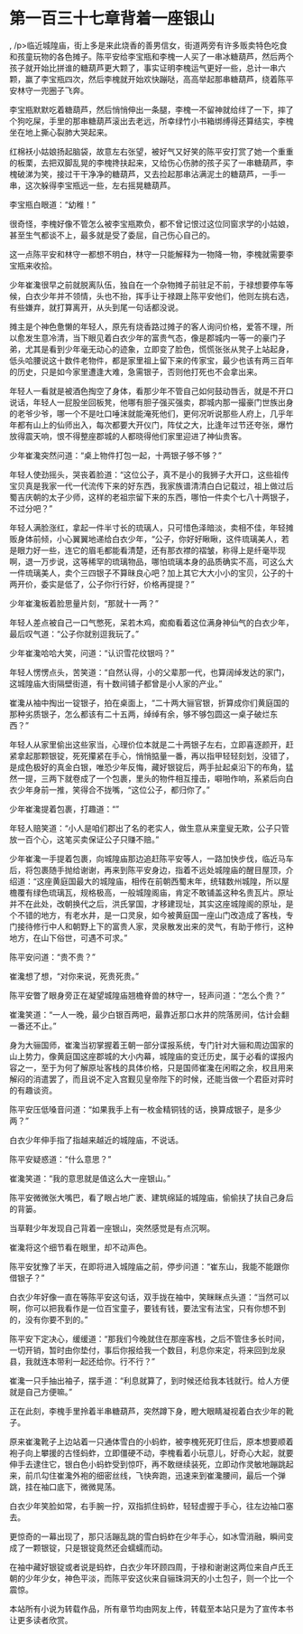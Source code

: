 # 第一百三十七章背着一座银山
,  /p&gt;临近城隍庙，街上多是来此烧香的善男信女，街道两旁有许多贩卖特色吃食和孩童玩物的各色摊子。陈平安给李宝瓶和李槐一人买了一串冰糖葫芦，然后两个孩子就开始比拼谁的糖葫芦更大颗了，事实证明李槐运气更好一些，总计一串六颗，赢了李宝瓶四次，然后李槐就开始欢快蹦哒，高高举起那串糖葫芦，绕着陈平安林守一兜圈子飞奔。
   李宝瓶默默吃着糖葫芦，然后悄悄伸出一条腿，李槐一不留神就给绊了一下，摔了个狗吃屎，手里的那串糖葫芦滚出去老远，所幸绿竹小书箱绑缚得还算结实，李槐坐在地上撕心裂肺大哭起来。
   红棉袄小姑娘扬起脑袋，故意左右张望，被好气又好笑的陈平安打赏了她一个重重的板栗，去把双脚乱晃的李槐搀扶起来，又给伤心伤肺的孩子买了一串糖葫芦，李槐破涕为笑，接过干干净净的糖葫芦，又去捡起那串沾满泥土的糖葫芦，一手一串，这次躲得李宝瓶远一些，左右摇晃糖葫芦。
   李宝瓶白眼道：“幼稚！”
   很奇怪，李槐好像不管怎么被李宝瓶欺负，都不曾记恨过这位同窗求学的小姑娘，甚至生气都谈不上，最多就是受了委屈，自己伤心自己的。
   这一点陈平安和林守一都想不明白，林守一只能解释为一物降一物，李槐就需要李宝瓶来收拾。
   少年崔瀺很早之前就脱离队伍，独自在一个杂物摊子前驻足不前，于禄想要停车等候，白衣少年并不领情，头也不抬，挥手让于禄跟上陈平安他们，他则左挑右选，有些嫌弃，就打算离开，从头到尾一句话都没说。
   摊主是个神色惫懒的年轻人，原先有烧香路过摊子的客人询问价格，爱答不理，所以愈发生意冷清，当下眼见着白衣少年的富贵气态，像是郡城内一等一的豪门子弟，尤其是看到少年毫无动心的迹象，立即变了脸色，慌慌张张从凳子上站起身，低头哈腰说这十数件老物件，都是家里祖上留下来的传家宝，最少也该有两三百年的历史，只是如今家里遭逢大难，急需银子，否则他打死也不会拿出来。
   年轻人一看就是被酒色掏空了身体，看那少年不管自己如何鼓动唇舌，就是不开口说话，年轻人一屁股坐回板凳，他哪有胆子强买强卖，郡城内那一撮豪门世族出身的老爷少爷，哪一个不是吐口唾沫就能淹死他们，更何况听说那些人府上，几乎年年都有山上的仙师出入，每次都要大开仪门，阵仗之大，比逢年过节还夸张，爆竹放得震天响，恨不得整座郡城的人都晓得他们家里迎进了神仙贵客。
   少年崔瀺突然问道：“桌上物件打包一起，十两银子够不够？”
   年轻人使劲摇头，哭丧着脸道：“这位公子，真不是小的我狮子大开口，这些祖传宝贝真是我家一代一代流传下来的好东西，我家族谱清清白白记载过，祖上做过后蜀吉庆朝的太子少师，这样的老祖宗留下来的东西，哪怕一件卖个七八十两银子，不过分吧？”
   年轻人满脸涨红，拿起一件半寸长的琉璃人，只可惜色泽暗淡，卖相不佳，年轻摊贩身体前倾，小心翼翼地递给白衣少年，“公子，你好好瞅瞅，这件琉璃美人，若是眼力好一些，连它的眉毛都能看清楚，还有那衣襟的褶皱，称得上是纤毫毕现啊，退一万步说，这等稀罕的琉璃物品，哪怕琉璃本身的品质确实不高，可这么大一件琉璃美人，卖个三四银子不算昧良心吧？加上其它大大小小的宝贝，公子的十两开价，委实是低了，公子你行行好，价格再提提？”
   少年崔瀺板着脸思量片刻，“那就十一两？”
   年轻人差点被自己一口气憋死，呆若木鸡，痴痴看着这位满身神仙气的白衣少年，最后叹气道：“公子你就别逗我玩了。”
   少年崔瀺哈哈大笑，问道：“认识雪花纹银吗？”
   年轻人愣愣点头，苦笑道：“自然认得，小的父辈那一代，也算阔绰发达的家门，这城隍庙大街隔壁街道，有十数间铺子都曾是小人家的产业。”
   崔瀺从袖中掏出一锭银子，拍在桌面上，“二十两大骊官银，折算成你们黄庭国的那种劣质银子，怎么都该有二十五两，绰绰有余，够不够包圆这一桌子破烂东西？”
   年轻人从家里偷出这些家当，心理价位本就是二十两银子左右，立即喜逐颜开，赶紧拿起那颗银锭，死死攥紧在手心，悄悄掂量一番，再以指甲轻轻刻划，没错了，是成色极好的真金白银，唯恐少年反悔，藏好银锭后，两手扯起桌沿下的布角，猛然一提，三两下就卷成了一个包裹，里头的物件相互撞击，噼啪作响，系紧后向白衣少年身前一推，笑得合不拢嘴，“这位公子，都归你了。”
   少年崔瀺提着包裹，打趣道：“”
   年轻人赔笑道：“小人是咱们郡出了名的老实人，做生意从来童叟无欺，公子只管放一百个心，这笔买卖保证公子只赚不赔。”
   少年崔瀺一手提着包裹，向城隍庙那边追赶陈平安等人，一路加快步伐，临近马车后，将包裹随手抛给谢谢，再来到陈平安身边，指着不远处城隍庙的醒目屋顶，介绍道：“这座黄庭国最大的城隍庙，相传在前朝西蜀末年，统辖数州城隍，所以屋檐覆有绿色琉璃瓦，规格极高，一般城隍阁庙，肯定不敢铺盖这种名贵瓦片。原址并不在此处，改朝换代之后，洪氏掌国，才移建现址，其实这座城隍阁的原址，是个不错的地方，有老水井，是一口灵泉，如今被黄庭国一座山门改造成了客栈，专门接待修行中人和朝野上下的富贵人家，灵泉散发出来的灵气，有助于修行，这种地方，在山下俗世，可遇不可求。”
   陈平安问道：“贵不贵？”
   崔瀺想了想，“对你来说，死贵死贵。”
   陈平安瞥了眼身旁正在凝望城隍庙翘檐脊兽的林守一，轻声问道：“怎么个贵？”
   崔瀺笑道：“一人一晚，最少白银百两吧，最靠近那口水井的院落房间，估计会翻一番还不止。”
   身为大骊国师，崔瀺当初掌握着王朝一部分谍报系统，专门针对大骊和周边国家的山上势力，像黄庭国这座郡城的大小内幕，城隍庙的变迁历史，属于必看的谍报内容之一，至于为何了解原址客栈的具体价格，只是国师崔瀺在闲暇之余，权且用来解闷的消遣罢了，而且说不定入宫觐见皇帝陛下的时候，还能当做一个君臣对弈时的有趣谈资。
   陈平安压低嗓音问道：“如果我手上有一枚金精铜钱的话，换算成银子，是多少两？”
   白衣少年伸手指了指越来越近的城隍庙，不说话。
   陈平安疑惑道：“什么意思？”
   崔瀺笑道：“我的意思就是值这么大一座银山。”
   陈平安微微张大嘴巴，看了眼占地广袤、建筑绵延的城隍庙，偷偷扶了扶自己身后的背篓。
   当草鞋少年发现自己背着一座银山，突然感觉是有点沉啊。
   崔瀺将这个细节看在眼里，却不动声色。
   陈平安犹豫了半天，在即将进入城隍庙之前，停步问道：“崔东山，我能不能跟你借银子？”
   白衣少年好像一直在等陈平安这句话，双手拢在袖中，笑眯眯点头道：“当然可以啊，你可以把我看作是一位百宝童子，要钱有钱，要法宝有法宝，只有你想不到的，没有你要不到的。”
   陈平安下定决心，缓缓道：“那我们今晚就住在那座客栈，之后不管住多长时间，一切开销，暂时由你垫付，事后你报给我一个数目，利息你来定，将来回到龙泉县，我就连本带利一起还给你。行不行？”
   崔瀺一只手抽出袖子，摆手道：“利息就算了，到时候还给我本钱就行。给人方便就是自己方便嘛。”
   正在此刻，李槐手里拎着半串糖葫芦，突然蹲下身，瞪大眼睛凝视着白衣少年的靴子。
   原来崔瀺靴子上边站着一只通体雪白的小蚂蚱，被李槐死死盯住后，原本想要顺着袍子向上攀援的古怪蚂蚱，立即僵硬不动，李槐看着小玩意儿，好奇心大起，就要伸手去逮住它，银白色小蚂蚱受到惊吓，再不敢继续装死，立即动作灵敏地蹦跳起来，前爪勾住崔瀺外袍的细密丝线，飞快奔跑，迅速来到崔瀺腰间，最后一个弹跳，挂在袖口底下，微微晃荡。
   白衣少年笑脸如常，右手腕一拧，双指抓住蚂蚱，轻轻虚握于手心，往左边袖口塞去。
   更惊奇的一幕出现了，那只活蹦乱跳的雪白蚂蚱在少年手心，如冰雪消融，瞬间变成了一颗银锭，只是银锭竟然还会蠕蠕而动。
   在袖中藏好银锭或者说是蚂蚱，白衣少年环顾四周，于禄和谢谢这两位来自卢氏王朝的少年少女，神色平淡，而陈平安这伙来自骊珠洞天的小土包子，则一个比一个震惊。
  本站所有小说为转载作品，所有章节均由网友上传，转载至本站只是为了宣传本书让更多读者欣赏。